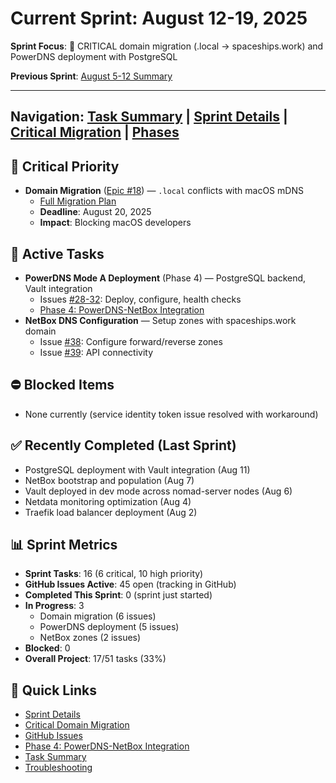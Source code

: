 # Current Sprint: August 12-19, 2025

**Sprint Focus**: 🚨 CRITICAL domain migration (.local → spaceships.work) and PowerDNS deployment with PostgreSQL

**Previous Sprint**: [August 5-12 Summary](./completed/2025-08.md#august-5-12-sprint)

---

## Navigation: [Task Summary](./task-summary.md) | [Sprint Details](./sprint-2025-08-12.md) | [Critical Migration](./critical-domain-migration.md) | [Phases](./phases/)

## 🚨 Critical Priority

- **Domain Migration** ([Epic #18](https://github.com/basher83/netbox-ansible/issues/18)) — `.local` conflicts with macOS mDNS
  - [Full Migration Plan](./critical-domain-migration.md)
  - **Deadline**: August 20, 2025
  - **Impact**: Blocking macOS developers

## 🚀 Active Tasks

- **PowerDNS Mode A Deployment** (Phase 4) — PostgreSQL backend, Vault integration
  - Issues [#28-32](https://github.com/basher83/netbox-ansible/issues/28): Deploy, configure, health checks
  - [Phase 4: PowerDNS-NetBox Integration](./phases/phase-4-dns-integration.md)
- **NetBox DNS Configuration** — Setup zones with spaceships.work domain
  - Issue [#38](https://github.com/basher83/netbox-ansible/issues/38): Configure forward/reverse zones
  - Issue [#39](https://github.com/basher83/netbox-ansible/issues/39): API connectivity

## ⛔ Blocked Items

- None currently (service identity token issue resolved with workaround)

## ✅ Recently Completed (Last Sprint)

- PostgreSQL deployment with Vault integration (Aug 11)
- NetBox bootstrap and population (Aug 7)
- Vault deployed in dev mode across nomad-server nodes (Aug 6)
- Netdata monitoring optimization (Aug 4)
- Traefik load balancer deployment (Aug 2)

## 📊 Sprint Metrics

- **Sprint Tasks**: 16 (6 critical, 10 high priority)
- **GitHub Issues Active**: 45 open (tracking in GitHub)
- **Completed This Sprint**: 0 (sprint just started)
- **In Progress**: 3
  - Domain migration (6 issues)
  - PowerDNS deployment (5 issues)
  - NetBox zones (2 issues)
- **Blocked**: 0
- **Overall Project**: 17/51 tasks (33%)

## 🔗 Quick Links

- [Sprint Details](./sprint-2025-08-12.md)
- [Critical Domain Migration](./critical-domain-migration.md)
- [GitHub Issues](https://github.com/basher83/netbox-ansible/issues)
- [Phase 4: PowerDNS-NetBox Integration](./phases/phase-4-dns-integration.md)
- [Task Summary](./task-summary.md)
- [Troubleshooting](../getting-started/troubleshooting.md)
